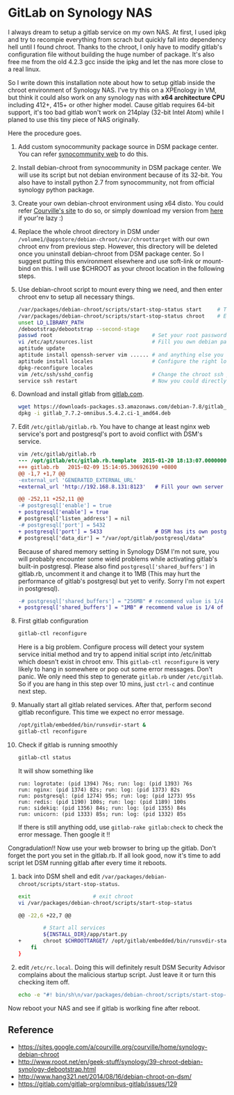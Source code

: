# GitLab on Synology NAS

I always dream to setup a gitlab service on my own NAS. At first, I used ipkg and try to recompie everything from scrach but quickly fall into dependency hell until I found chroot. Thanks to the chroot, I only have to modify gitlab's configuration file without building the huge number of package. It's also free me from the old 4.2.3 gcc inside the ipkg and let the nas more close to a real linux.

So I write down this installation note about how to setup gitlab inside the chroot environment of Synology NAS. I've try this on a XPEnology in VM, but think it could also work on any synology nas with **x64 architecture CPU** including 412+, 415+ or other higher model. Cause gitlab requires 64-bit support, it's too bad gitlab won't work on 214play (32-bit Intel Atom) while I planed to use this tiny piece of NAS originally.

Here the procedure goes.

1.  Add custom synocommunity package source in DSM package center. You can refer [synocommunity web](https://synocommunity.com/) to do this.
2.  Install debian-chroot from synocommunity in DSM package center. We will use its script but not debian environment because of its 32-bit. You also have to install python 2.7 from synocommunity, not from official synology python package.
3.  Create your own debian-chroot environment using x64 disto. You could refer [Courville's site](https://sites.google.com/a/courville.org/courville/home/synology-debian-chroot) to do so, or simply download my version from [here](https://drive.google.com/open?id=0B4a_0yuNmR_FLVlkYXZJcFYxSWc&authuser=0) if your're lazy :)
4.  Replace the whole chroot directory in DSM under `/volume1/@appstore/debian-chroot/var/chroottarget` with our own chroot env from previous step. However, this directory will be deleted once you uninstall debian-chroot from DSM package center. So I suggest putting this environment elsewhere and use soft-link or mount-bind on this. I will use $CHROOT as your chroot location in the following steps.
5.  Use debian-chroot script to mount every thing we need, and then enter chroot env to setup all necessary things.

    ```sh
    /var/packages/debian-chroot/scripts/start-stop-status start     # This script will automaticlly mount the resource chroot needs
    /var/packages/debian-chroot/scripts/start-stop-status chroot    # Enter chroot env
    unset LD_LIBRARY_PATH
    /debootstrap/debootstrap --second-stage
    passwd root                                # Set your root password
    vi /etc/apt/sources.list                   # Fill you own debian package repositories
    aptitude update
    aptitude install openssh-server vim ...... # and anything else you want to install
    aptitude install locales                   # Configure the right localesc
    dpkg-reconfigure locales
    vim /etc/ssh/sshd_config                   # Change the chroot ssh port to avoid conflict with DSM ssh server. ex: 2222
    service ssh restart                        # Now you could directly ssh into your chroot env.
    ```
6.  Download and install gitlab from [gitlab.com](https://about.gitlab.com/downloads/).
    
    ````sh
    wget https://downloads-packages.s3.amazonaws.com/debian-7.8/gitlab_7.7.2-omnibus.5.4.2.ci-1_amd64.deb
    dpkg -i gitlab_7.7.2-omnibus.5.4.2.ci-1_amd64.deb
    ````
    
7.  Edit `/etc/gitlab/gitlab.rb`. You have to change at least nginx web service's port and postgresql's port to avoid conflict with DSM's service.

    ````diff
    vim /etc/gitlab/gitlab.rb
    --- /opt/gitlab/etc/gitlab.rb.template  2015-01-20 18:13:07.000000000 +0800
    +++ gitlab.rb   2015-02-09 15:14:05.306926190 +0800
    @@ -1,7 +1,7 @@
    -external_url 'GENERATED_EXTERNAL_URL'
    +external_url 'http://192.168.8.131:8123'   # Fill your own server address, remember to change the port to other than 22

    @@ -252,11 +252,11 @@
    -# postgresql['enable'] = true
    + postgresql['enable'] = true
    # postgresql['listen_address'] = nil
    -# postgresql['port'] = 5432
    + postgresql['port'] = 5433                 # DSM has its own postgresql, changing the gitlab's postgresql port allow two postgresql instance coexist without data base pollution.
    # postgresql['data_dir'] = "/var/opt/gitlab/postgresql/data"
    ````
    Because of shared memory setting in Synology DSM I'm not sure, you will probably encounter some wield problems while activating gitlab's built-in postgresql. Please also find `postgresql['shared_buffers']` in gitlab.rb, uncomment it and change it to 1MB (This may hurt the performance of gitlab's postgresql but yet to verify. Sorry I'm not expert in postgresql).
    
    ````diff
    -# postgresql['shared_buffers'] = "256MB" # recommend value is 1/4 of total RAM, up to 14GB.
    + postgresql['shared_buffers'] = "1MB" # recommend value is 1/4 of total RAM, up to 14GB.
    ````

8.  First gitlab configuration
    
    ````sh
    gitlab-ctl reconfigure
    ````

    Here is a big problem. Configure process will detect your system service initial method and try to append initial script into /etc/inittab which doesn't exist in chroot env. This `gitlab-ctl reconfigure` is very likely to hang in somewhere or pop out some error messages. Don't panic. We only need this step to generate `gitlab.rb` under `/etc/gitlab`. So if you are hang in this step over 10 mins, just `ctrl-c` and continue next step.
    
9. Manually start all gitlab related services. After that, perform second gitlab reconfigure. This time we expect no error message.

    ````sh
    /opt/gitlab/embedded/bin/runsvdir-start &
    gitlab-ctl reconfigure
    ````

10. Check if gitlab is running smoothly

    ````sh
    gitlab-ctl status
    ````
    
    It will show something like
    
    ````
    run: logrotate: (pid 1394) 76s; run: log: (pid 1393) 76s
    run: nginx: (pid 1374) 82s; run: log: (pid 1373) 82s
    run: postgresql: (pid 1274) 95s; run: log: (pid 1273) 95s
    run: redis: (pid 1190) 100s; run: log: (pid 1189) 100s
    run: sidekiq: (pid 1356) 84s; run: log: (pid 1355) 84s
    run: unicorn: (pid 1333) 85s; run: log: (pid 1332) 85s
    ````
    
    If there is still anything odd, use `gitlab-rake gitlab:check` to check the error message. Then google it !!
    
Congradulation!! Now use your web browser to bring up the gitlab. Don't forget the port you set in the gitlab.rb. If all look good, now it's time to add script let DSM running gitlab after every time it reboots.

1.  back into DSM shell and edit `/var/packages/debian-chroot/scripts/start-stop-status`.  

    ````sh
    exit                    # exit chroot
    vi /var/packages/debian-chroot/scripts/start-stop-status
    
    @@ -22,6 +22,7 @@

            # Start all services
            ${INSTALL_DIR}/app/start.py
    +       chroot $CHROOTTARGET/ /opt/gitlab/embedded/bin/runsvdir-start &
        fi
    }
    ````
    
2.  edit `/etc/rc.local`. Doing this will definitely result DSM Security Advisor complains about the malicious startup script. Just leave it or turn this checking item off.

    ````sh
    echo -e "#! bin/sh\n/var/packages/debian-chroot/scripts/start-stop-status start " > /etc/rc.local
    ````
    
Now reboot your NAS and see if gitlab is worlking fine after reboot.

## Reference

*   https://sites.google.com/a/courville.org/courville/home/synology-debian-chroot
*   http://www.rooot.net/en/geek-stuff/synology/39-chroot-debian-synology-debootstrap.html
*   http://www.hang321.net/2014/08/16/debian-chroot-on-dsm/
*   https://gitlab.com/gitlab-org/omnibus-gitlab/issues/129






